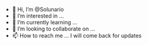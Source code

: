- 👋 Hi, I’m @Solunario
- 👀 I’m interested in ...
- 🌱 I’m currently learning ...
- 💞️ I’m looking to collaborate on ...
- 📫 How to reach me ... I will come back for updates

<!---
Solunario/Solunario is a ✨ special ✨ repository because its `README.md` (this file) appears on your GitHub profile.
You can click the Preview link to take a look at your changes.
--->
